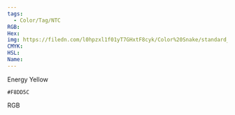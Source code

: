 ```yaml
---
tags:
  - Color/Tag/NTC
RGB:
Hex:
img: https://filedn.com/l0hpzxl1f01yT7GHxtF8cyk/Color%20Snake/standard_csv_to_svg/%23/F8DD5C.svg
CMYK:
HSL:
Name:
---
```

Energy Yellow
```palette
#F8DD5C
```
RGB
